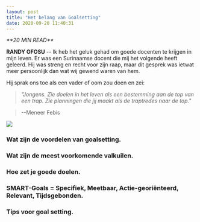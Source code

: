 ```yaml
---
layout: post
title: "Het belang van Goalsetting"
date: 2020-09-20 11:40:31
---
```


<link rel="stylesheet" href="https://cdnjs.cloudflare.com/ajax/libs/font-awesome/4.7.0/css/font-awesome.min.css">
<i class="fa fa-clock-o" aria-hidden="true" style="fontsize:20px"> **20 MIN READ**</i>

**RANDY OFOSU** -- Ik heb het geluk gehad om goede docenten te krijgen in mijn leven. Er was een Surinaamse docent die mij het volgende heeft geleerd. Hij was streng en recht voor zijn raap, maar dit gesprek was ietwat meer persoonlijk dan wat wij gewend waren van hem.

Hij sprak ons toe als een vader of oom zou doen en zei:

> *"Jongens. Zie doelen in het leven als een bestemming aan de top van een trap. Zie planningen die jij maakt als de traptredes naar de top."*

> --Meneer Febis

<img src="/assets/img/rockystairs.gif">

### Wat zijn de voordelen van goalsetting.
### Wat zijn de meest voorkomende valkuilen.
### Hoe zet je goede doelen.
### SMART-Goals = Specifiek, Meetbaar, Actie-georiënteerd, Relevant, Tijdsgebonden.
### Tips voor goal setting.